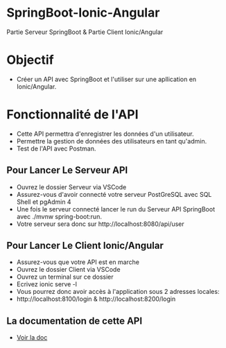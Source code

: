 # SpringBoot-Ionic-Angular
Partie Serveur SpringBoot &amp; Partie Client Ionic/Angular

# Objectif
- Créer un API avec SpringBoot et l'utiliser sur une apllication en Ionic/Angular.

# Fonctionnalité de l'API
- Cette API permettra d'enregistrer les données d'un utilisateur.
- Permettre la gestion de données des utilisateurs en tant qu'admin.
- Test de l'API avec Postman.


## Pour Lancer Le Serveur API
- Ouvrez le dossier Serveur via VSCode
- Assurez-vous d'avoir connecté votre serveur PostGreSQL avec SQL Shell et pgAdmin 4
- Une fois le serveur connecté lancer le run du Serveur API SpringBoot avec ./mvnw spring-boot:run.
- Votre serveur sera donc sur http://localhost:8080/api/user

## Pour Lancer Le Client Ionic/Angular
- Assurez-vous que votre API est en marche
- Ouvrez le dossier Client via VSCode
- Ouvrez un terminal sur ce dossier
- Ecrivez ionic serve -l 
- Vous pourrez donc avoir accès à l'application sous 2 adresses locales:
- http://localhost:8100/login & http://localhost:8200/login 
## La documentation de cette API
- [Voir la doc](https://documenter.getpostman.com/view/11867175/UVC2GU8E)
